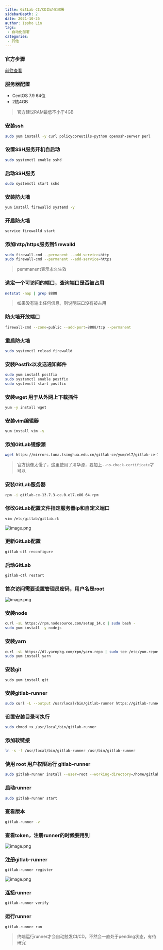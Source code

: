 ```yaml
---
title: GitLab CI/CD自动化部署
sidebarDepth: 2
date: 2021-10-25
author: Issho Lin
tags:
 - 自动化部署
categories:
 - 其他
---
```

### 官方步骤
[前往查看](https://about.gitlab.com/install/#centos-7)

### 服务器配置
- CentOS 7.9 64位
- 2核4GB
> 官方建议RAM最低不小于4GB

### 安装ssh
```bash
sudo yum install -y curl policycoreutils-python openssh-server perl
```

### 设置SSH服务开机自启动
```bash
sudo systemctl enable sshd
```

### 启动SSH服务
```bash
sudo systemctl start sshd
```

### 安装防火墙
```bash
yum install firewalld systemd -y
```

### 开启防火墙
```bash
service firewalld start
```

### 添加http/https服务到firewalld
```bash
sudo firewall-cmd --permanent --add-service=http
sudo firewall-cmd --permanent --add-service=https
```
> pemmanent表示永久生效

### 选定一个可访问的端口，查询端口是否被占用
```bash
netstat -nap | grep 8888
```
> 如果没有输出任何信息，则说明端口没有被占用

### 防火墙开放端口
```bash
firewall-cmd --zone=public --add-port=8888/tcp --permanent
```

### 重启防火墙
```bash
sudo systemctl reload firewalld
```

### 安装Postfix以发送通知邮件
```bash
sudo yum install postfix
sudo systemctl enable postfix
sudo systemctl start postfix
```

### 安装wget 用于从外网上下载插件
```bash
yum -y install wget
```

### 安装vim编辑器
```bash
yum install vim -y
```

### 添加GitLab镜像源
```bash
wget https://mirrors.tuna.tsinghua.edu.cn/gitlab-ce/yum/el7/gitlab-ce-13.7.3-ce.0.el7.x86_64.rpm --no-check-certificate
```
> 官方镜像太慢了，这里使用了清华源，要加上`--no-check-certificate`才可以

### 安装GitLab服务器
```bash
rpm -i gitlab-ce-13.7.3-ce.0.el7.x86_64.rpm
```

### 修改GitLab配置文件指定服务器ip和自定义端口
```bash
vim /etc/gitlab/gitlab.rb
```

![image.png](https://upload-images.jianshu.io/upload_images/19423820-44830168f115c3c0.png?imageMogr2/auto-orient/strip%7CimageView2/2/w/1240)

### 更新GitLab配置
```bash
gitlab-ctl reconfigure
```

### 启动GitLab
```bash
gitlab-ctl restart
```

### 首次访问需要设置管理员密码，用户名是root
![image.png](https://upload-images.jianshu.io/upload_images/19423820-5490628f2213280e.png?imageMogr2/auto-orient/strip%7CimageView2/2/w/1240)

### 安装node
```bash
curl -sL https://rpm.nodesource.com/setup_14.x | sudo bash -
sudo yum install -y nodejs
```

### 安装yarn
```bash
curl -sL https://dl.yarnpkg.com/rpm/yarn.repo | sudo tee /etc/yum.repos.d/yarn.repo
sudo yum install yarn
```

### 安装git
```
sudo yum install git
```

### 安装gitlab-runner
```bash
sudo curl -L --output /usr/local/bin/gitlab-runner https://gitlab-runner-downloads.s3.amazonaws.com/latest/binaries/gitlab-runner-linux-amd64
```

### 设置安装目录可执行
```bash
sudo chmod +x /usr/local/bin/gitlab-runner
```

### 添加软链接
```bash
ln -s -f /usr/local/bin/gitlab-runner /usr/bin/gitlab-runner
```

### 使用 root 用户权限运行 gitlab-runner
```bash
sudo gitlab-runner install --user=root --working-directory=/home/gitlab-runner
```

### 启动runner
```bash
sudo gitlab-runner start
```

### 查看版本
```bash
gitlab-runner -v
```

### 查看token，注册runner的时候要用到
![image.png](https://upload-images.jianshu.io/upload_images/19423820-1de92280fc6b0ee9.png?imageMogr2/auto-orient/strip%7CimageView2/2/w/1240)

### 注册gitlab-runner
```bash
gitlab-runner register
```
![image.png](https://upload-images.jianshu.io/upload_images/19423820-ec34079d0f70a67e.png?imageMogr2/auto-orient/strip%7CimageView2/2/w/1240)

### 连接runner
```bash
gitlab-runner verify
```

### 运行runner
```bash
gitlab-runner run
```
> 终端运行runner才会自动触发CI/CD，不然会一直处于pending状态，有待研究